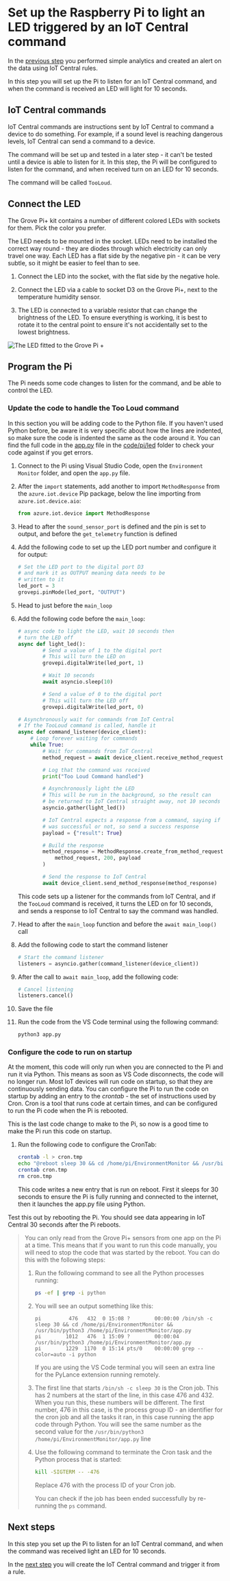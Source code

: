 # Set up the Raspberry Pi to light an LED triggered by an IoT Central command

In the [previous step](./rules.md) you performed simple analytics and created an alert on the data using IoT Central rules.

In this step you will set up the Pi to listen for an IoT Central command, and when the command is received an LED will light for 10 seconds.

## IoT Central commands

IoT Central commands are instructions sent by IoT Central to command a device to do something. For example, if a sound level is reaching dangerous levels, IoT Central can send a command to a device.

The command will be set up and tested in a later step - it can't be tested until a device is able to listen for it. In this step, the Pi will be configured to listen for the command, and when received turn on an LED for 10 seconds.

The command will be called `TooLoud`.

## Connect the LED

The Grove Pi+ kit contains a number of different colored LEDs with sockets for them. Pick the color you prefer.

The LED needs to be mounted in the socket. LEDs need to be installed the correct way round - they are diodes through which electricity can only travel one way. Each LED has a flat side by the negative pin - it can be very subtle, so it might be easier to feel than to see.

1. Connect the LED into the socket, with the flat side by the negative hole.

1. Connect the LED via a cable to socket D3 on the Grove Pi+, next to the temperature humidity sensor.

1. The LED is connected to a variable resistor that can change the brightness of the LED. To ensure everything is working, it is best to rotate it to the central point to ensure it's not accidentally set to the lowest brightness.

![The LED fitted to the Grove Pi +](../images/pi-grove-led-fitted.jpg)

## Program the Pi

The Pi needs some code changes to listen for the command, and be able to control the LED.

### Update the code to handle the Too Loud command

In this section you will be adding code to the Python file. If you haven't used Python before, be aware it is very specific about how the lines are indented, so make sure the code is indented the same as the code around it. You can find the full code in the [app.py](../code/pi/led/app.py) file in the [code/pi/led](../code/pi/led) folder to check your code against if you get errors.

1. Connect to the Pi using Visual Studio Code, open the `Environment Monitor` folder, and open the `app.py` file.

1. After the `import` statements, add another to import `MethodResponse` from the `azure.iot.device` Pip package, below the line importing from `azure.iot.device.aio`:

    ```python
    from azure.iot.device import MethodResponse
    ```

1. Head to after the `sound_sensor_port` is defined and the pin is set to output, and before the `get_telemetry` function is defined

1. Add the following code to set up the LED port number and configure it for output:

    ```python
    # Set the LED port to the digital port D3
    # and mark it as OUTPUT meaning data needs to be
    # written to it
    led_port = 3
    grovepi.pinMode(led_port, "OUTPUT")
    ```

1. Head to just before the `main_loop`

1. Add the following code before the `main_loop`:

    ```python
    # async code to light the LED, wait 10 seconds then
    # turn the LED off
    async def light_led():
            # Send a value of 1 to the digital port
            # This will turn the LED on
            grovepi.digitalWrite(led_port, 1)

            # Wait 10 seconds
            await asyncio.sleep(10)

            # Send a value of 0 to the digital port
            # This will turn the LED off
            grovepi.digitalWrite(led_port, 0)

    # Asynchronously wait for commands from IoT Central
    # If the TooLoud command is called, handle it
    async def command_listener(device_client):
        # Loop forever waiting for commands
        while True:
            # Wait for commands from IoT Central
            method_request = await device_client.receive_method_request("TooLoud")

            # Log that the command was received
            print("Too Loud Command handled")

            # Asynchronously light the LED
            # This will be run in the background, so the result can
            # be returned to IoT Central straight away, not 10 seconds later
            asyncio.gather(light_led())

            # IoT Central expects a response from a command, saying if the call
            # was successful or not, so send a success response
            payload = {"result": True}

            # Build the response
            method_response = MethodResponse.create_from_method_request(
                method_request, 200, payload
            )

            # Send the response to IoT Central
            await device_client.send_method_response(method_response)
    ```

    This code sets up a listener for the commands from IoT Central, and if the `TooLoud` command is received, it turns the LED on for 10 seconds, and sends a response to IoT Central to say the command was handled.

1. Head to after the `main_loop` function and before the `await main_loop()` call

1. Add the following code to start the command listener

    ```python
    # Start the command listener
    listeners = asyncio.gather(command_listener(device_client))
    ```

1. After the call to `await main_loop`, add the following code:

    ```python
    # Cancel listening
    listeners.cancel()
    ```

1. Save the file

1. Run the code from the VS Code terminal using the following command:

    ```sh
    python3 app.py
    ```

### Configure the code to run on startup

At the moment, this code will only run when you are connected to the Pi and run it via Python. This means as soon as VS Code disconnects, the code will no longer run. Most IoT devices will run code on startup, so that they are continuously sending data. You can configure the Pi to run the code on startup by adding an entry to the *crontab* - the set of instructions used by Cron. Cron is a tool that runs code at certain times, and can be configured to run the Pi code when the Pi is rebooted.

This is the last code change to make to the Pi, so now is a good time to make the Pi run this code on startup.

1. Run the following code to configure the CronTab:

    ```sh
    crontab -l > cron.tmp
    echo "@reboot sleep 30 && cd /home/pi/EnvironmentMonitor && /usr/bin/python3 /home/pi/EnvironmentMonitor/app.py" >> cron.tmp
    crontab cron.tmp
    rm cron.tmp
    ```

    This code writes a new entry that is run on reboot. First it sleeps for 30 seconds to ensure the Pi is fully running and connected to the internet, then it launches the app.py file using Python.

Test this out by rebooting the Pi. You should see data appearing in IoT Central 30 seconds after the Pi reboots.

> You can only read from the Grove Pi+ sensors from one app on the Pi at a time. This means that if you want to run this code manually, you will need to stop the code that was started by the reboot. You can do this with the following steps:
>
>    1. Run the following command to see all the Python processes running:
>
>        ```sh
>        ps -ef | grep -i python
>        ```
>
>    1. You will see an output something like this:
>
>       ```output
>       pi         476   432  0 15:08 ?        00:00:00 /bin/sh -c sleep 30 && cd /home/pi/EnvironmentMonitor && /usr/bin/python3 /home/pi/EnvironmentMonitor/app.py
>       pi        1012   476  1 15:09 ?        00:00:04 /usr/bin/python3 /home/pi/EnvironmentMonitor/app.py
>       pi        1229  1170  0 15:14 pts/0    00:00:00 grep --color=auto -i python
>       ```
>
>       If you are using the VS Code terminal you will seen an extra line for the PyLance extension running remotely.
>
>    1. The first line that starts `/bin/sh -c sleep 30` is the Cron job. This has 2 numbers at the start of the line, in this case 476 and 432. When you run this, these numbers will be different. The first number, 476 in this case, is the process group ID - an identifier for the cron job and all the tasks it ran, in this case running the app code through Python. You will see the same number as the second value for the `/usr/bin/python3 /home/pi/EnvironmentMonitor/app.py` line
>
>    1. Use the following command to terminate the Cron task and the Python process that is started:
>
>        ```sh
>        kill -SIGTERM -- -476
>        ```
>
>        Replace 476 with the process ID of your Cron job.
>
>        You can check if the job has been ended successfully by re-running the `ps` command.

## Next steps

In this step you set up the Pi to listen for an IoT Central command, and when the command was received light an LED for 10 seconds.

In the [next step](./rules-command.md) you will create the IoT Central command and trigger it from a rule.
